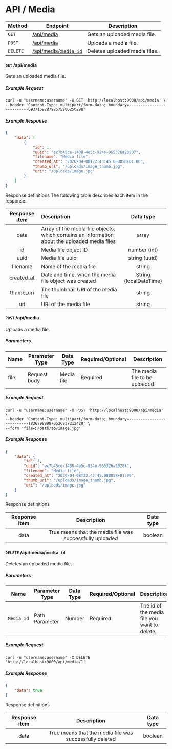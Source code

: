 # API / Media
Method   | Endpoint                                           | Description
---------|----------------------------------------------------|------------------------------
`GET`    | [/api/media](#get-apimedia)                        | Gets an uploaded media file.
`POST`   | [/api/media](#post-apimedia)                       | Uploads a media file.
`DELETE` | [/api/media/:`media_id`](#delete-apimediamedia_id) | Deletes uploaded media files.

#### **`GET`** /api/media
Gets an uploaded media file.

##### Example Request
```shell
curl -u "username:username" -X GET 'http://localhost:9000/api/media' \
--header 'Content-Type: multipart/form-data; boundary=--------------------------093715978792575906250298'
```

##### Example Response
```json
{
    "data": [
        {
            "id": 1,
            "uuid": "ec7b45ce-1408-4e5c-924e-965326a20287",
            "filename": "Media file",
            "created_at": "2020-04-08T22:43:45.080058+01:00",
            "thumb_url": "/uploads/image_thumb.jpg",
            "uri": "/uploads/image.jpg"
        }
    ]
}
```

Response definitions
The following table describes each item in the response.

| Response item | Description                                                                                   |       Data type        |
|:-------------:|:----------------------------------------------------------------------------------------------|:----------------------:|
|     data      | Array of the media file objects, which contains an information about the uploaded media files |         array          |
|      id       | Media file object ID                                                                          |      number (int)      |
|     uuid      | Media file uuid                                                                               |     string (uuid)      |
|   filename    | Name of the media file                                                                        |         string         |
|  created_at   | Date and time, when the media file object was created                                         | String (localDateTime) |
|   thumb_uri   | The thumbnail URI of the media file                                                           |         string         |
|      uri      | URI of the media file                                                                         |         string         |

#### **`POST`** /api/media
Uploads a media file.

##### Parameters
Name | Parameter Type | Data Type  | Required/Optional | Description
-----|----------------|------------|-------------------|-------------------------------
file | Request body   | Media file | Required          | The media file to be uploaded.


##### Example Request
```shell 
curl -u "username:username" -X POST 'http://localhost:9000/api/media' \
--header 'Content-Type: multipart/form-data; boundary=--------------------------183679989870526937212428' \
--form 'file=@/path/to/image.jpg'
```

##### Example Response
``` json
{
    "data": {
        "id": 1,
        "uuid": "ec7b45ce-1408-4e5c-924e-965326a20287",
        "filename": "Media file",
        "created_at": "2020-04-08T22:43:45.080058+01:00",
        "thumb_uri": "/uploads/image_thumb.jpg",
        "uri": "/uploads/image.jpg"
    }
}
```
Response definitions

| Response item |                       Description                        | Data type |
|:-------------:|:--------------------------------------------------------:|:---------:|
|     data      | True means that the media file was successfully uploaded |  boolean  |

#### **`DELETE`** /api/media/:`media_id`
Deletes an uploaded media file.

##### Parameters
Name       | Parameter Type | Data Type | Required/Optional | Description
-----------|----------------|-----------|-------------------|---------------------------------------------
`Media_id` | Path Parameter | Number    | Required          | The id of the media file you want to delete.


##### Example Request
```shell
curl -u "username:username" -X DELETE 'http://localhost:9000/api/media/1'
```


##### Example Response
```json
{
    "data": true
}
```

Response definitions

| Response item |                       Description                       | Data type |
|:-------------:|:-------------------------------------------------------:|:---------:|
|     data      | True means that the media file was successfully deleted |  boolean  |
